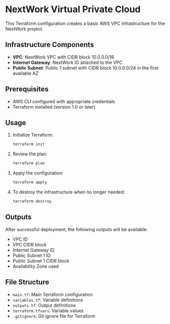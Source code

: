 # NextWork Virtual Private Cloud

This Terraform configuration creates a basic AWS VPC infrastructure for the NextWork project.

## Infrastructure Components

- **VPC**: NextWork VPC with CIDR block 10.0.0.0/16
- **Internet Gateway**: NextWork IG attached to the VPC
- **Public Subnet**: Public 1 subnet with CIDR block 10.0.0.0/24 in the first available AZ

## Prerequisites

- AWS CLI configured with appropriate credentials
- Terraform installed (version 1.0 or later)

## Usage

1. Initialize Terraform:
   ```bash
   terraform init
   ```

2. Review the plan:
   ```bash
   terraform plan
   ```

3. Apply the configuration:
   ```bash
   terraform apply
   ```

4. To destroy the infrastructure when no longer needed:
   ```bash
   terraform destroy
   ```

## Outputs

After successful deployment, the following outputs will be available:
- VPC ID
- VPC CIDR block
- Internet Gateway ID
- Public Subnet 1 ID
- Public Subnet 1 CIDR block
- Availability Zone used

## File Structure

- `main.tf`: Main Terraform configuration
- `variables.tf`: Variable definitions
- `outputs.tf`: Output definitions
- `terraform.tfvars`: Variable values
- `.gitignore`: Git ignore file for Terraform
